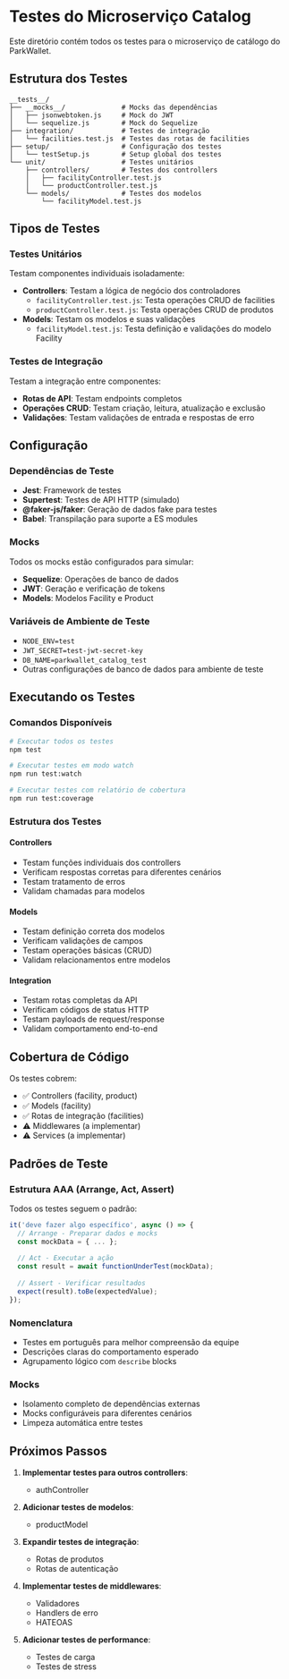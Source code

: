# Testes do Microserviço Catalog

Este diretório contém todos os testes para o microserviço de catálogo do ParkWallet.

## Estrutura dos Testes

```
__tests__/
├── __mocks__/              # Mocks das dependências
│   ├── jsonwebtoken.js     # Mock do JWT
│   └── sequelize.js        # Mock do Sequelize
├── integration/            # Testes de integração
│   └── facilities.test.js  # Testes das rotas de facilities
├── setup/                  # Configuração dos testes
│   └── testSetup.js        # Setup global dos testes
└── unit/                   # Testes unitários
    ├── controllers/        # Testes dos controllers
    │   ├── facilityController.test.js
    │   └── productController.test.js
    └── models/             # Testes dos modelos
        └── facilityModel.test.js
```

## Tipos de Testes

### Testes Unitários
Testam componentes individuais isoladamente:
- **Controllers**: Testam a lógica de negócio dos controladores
  - `facilityController.test.js`: Testa operações CRUD de facilities
  - `productController.test.js`: Testa operações CRUD de produtos
- **Models**: Testam os modelos e suas validações
  - `facilityModel.test.js`: Testa definição e validações do modelo Facility

### Testes de Integração
Testam a integração entre componentes:
- **Rotas de API**: Testam endpoints completos
- **Operações CRUD**: Testam criação, leitura, atualização e exclusão
- **Validações**: Testam validações de entrada e respostas de erro

## Configuração

### Dependências de Teste
- **Jest**: Framework de testes
- **Supertest**: Testes de API HTTP (simulado)
- **@faker-js/faker**: Geração de dados fake para testes
- **Babel**: Transpilação para suporte a ES modules

### Mocks
Todos os mocks estão configurados para simular:
- **Sequelize**: Operações de banco de dados
- **JWT**: Geração e verificação de tokens
- **Models**: Modelos Facility e Product

### Variáveis de Ambiente de Teste
- `NODE_ENV=test`
- `JWT_SECRET=test-jwt-secret-key`
- `DB_NAME=parkwallet_catalog_test`
- Outras configurações de banco de dados para ambiente de teste

## Executando os Testes

### Comandos Disponíveis
```bash
# Executar todos os testes
npm test

# Executar testes em modo watch
npm run test:watch

# Executar testes com relatório de cobertura
npm run test:coverage
```

### Estrutura dos Testes

#### Controllers
- Testam funções individuais dos controllers
- Verificam respostas corretas para diferentes cenários
- Testam tratamento de erros
- Validam chamadas para modelos

#### Models
- Testam definição correta dos modelos
- Verificam validações de campos
- Testam operações básicas (CRUD)
- Validam relacionamentos entre modelos

#### Integration
- Testam rotas completas da API
- Verificam códigos de status HTTP
- Testam payloads de request/response
- Validam comportamento end-to-end

## Cobertura de Código

Os testes cobrem:
- ✅ Controllers (facility, product)
- ✅ Models (facility)
- ✅ Rotas de integração (facilities)
- ⚠️ Middlewares (a implementar)
- ⚠️ Services (a implementar)

## Padrões de Teste

### Estrutura AAA (Arrange, Act, Assert)
Todos os testes seguem o padrão:
```javascript
it('deve fazer algo específico', async () => {
  // Arrange - Preparar dados e mocks
  const mockData = { ... };
  
  // Act - Executar a ação
  const result = await functionUnderTest(mockData);
  
  // Assert - Verificar resultados
  expect(result).toBe(expectedValue);
});
```

### Nomenclatura
- Testes em português para melhor compreensão da equipe
- Descrições claras do comportamento esperado
- Agrupamento lógico com `describe` blocks

### Mocks
- Isolamento completo de dependências externas
- Mocks configuráveis para diferentes cenários
- Limpeza automática entre testes

## Próximos Passos

1. **Implementar testes para outros controllers**:
   - authController
   
2. **Adicionar testes de modelos**:
   - productModel
   
3. **Expandir testes de integração**:
   - Rotas de produtos
   - Rotas de autenticação
   
4. **Implementar testes de middlewares**:
   - Validadores
   - Handlers de erro
   - HATEOAS

5. **Adicionar testes de performance**:
   - Testes de carga
   - Testes de stress